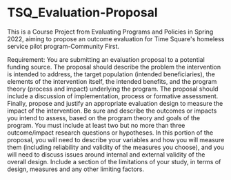 # TSQ_Evaluation-Proposal
This is a Course Project from Evaluating Programs and Policies in Spring 2022,
aiming to propose an outcome evaluation for Time Square's homeless service pilot program-Community First.

Requirement:
You are submitting an evaluation proposal to a potential funding source. The proposal should describe the problem the intervention is intended to address, the target population (intended beneficiaries), the elements of the intervention itself, the intended benefits, and the program theory (process and impact) underlying the program. The proposal should include a discussion of implementation, process or formative assessment. Finally, propose and justify an appropriate evaluation design to measure the impact of the intervention. Be sure and describe the outcomes or impacts you intend to assess, based on the program theory and goals of the program. You must include at least two but no more than three outcome/impact research questions or hypotheses. In this portion of the proposal, you will need to describe your variables and how you will measure them (including reliability and validity of the measures you choose), and you will need to discuss issues around internal and external validity of the overall design. Include a section of the limitations of your study, in terms of design, measures and any other limiting factors.
